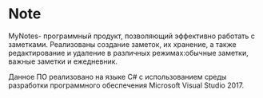 # Note
MyNotes- программный продукт, позволяющий эффективно работать с заметками. 
Реализованы создание заметок, их хранение, а также редактирование и удаление в различных режимах:обычные заметки, важные заметки и ежедневник.

Данное ПО реализовано на языке С# с использованием среды разработки программного обеспечения Microsoft Visual Studio 2017. 
